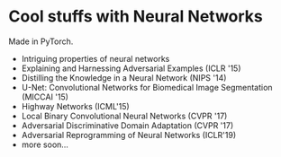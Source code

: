 # Cool stuffs with Neural Networks

Made in PyTorch.

- Intriguing properties of neural networks
- Explaining and Harnessing Adversarial Examples (ICLR '15)
- Distilling the Knowledge in a Neural Network (NIPS '14)
- U-Net: Convolutional Networks for Biomedical Image Segmentation (MICCAI '15)
- Highway Networks (ICML'15)
- Local Binary Convolutional Neural Networks (CVPR '17)
- Adversarial Discriminative Domain Adaptation (CVPR '17)
- Adversarial Reprogramming of Neural Networks (ICLR'19)
- more soon...


